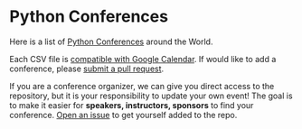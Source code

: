 # Python Conferences

Here is a list of [Python Conferences](http://www.pycon.org) around the World.

Each CSV file is [compatible with Google Calendar](https://support.google.com/calendar/answer/37118?hl=en). If would like to add a conference, please [submit a pull request](https://github.com/python-organizers/conferences/pulls).

If you are a conference organizer, we can give you direct access to the repository, but it is your responsibility to update your own event! The goal is to make it easier for **speakers, instructors, sponsors** to find your conference. [Open an issue](https://github.com/python-organizers/conferences/issues/new?template=request-for-access-as-a-conference-organizer-.md) to get yourself added to the repo.
